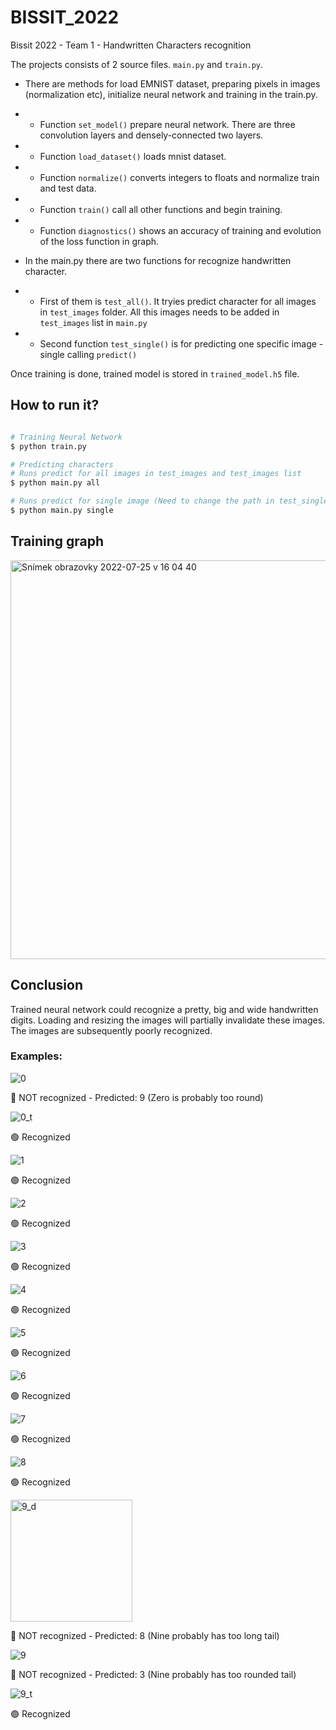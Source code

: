 # BISSIT_2022
Bissit 2022 - Team 1 - Handwritten Characters recognition

The projects consists of 2 source files. `main.py` and `train.py`.

- There are methods for load EMNIST dataset, preparing pixels in images (normalization etc), initialize neural network and training in the train.py.
- - Function `set_model()` prepare neural network. There are three convolution layers and densely-connected two layers.
- - Function `load_dataset()` loads mnist dataset.
- - Function `normalize()` converts integers to floats and normalize train and test data.
- - Function `train()` call all other functions and begin training.
- - Function `diagnostics()` shows an accuracy of training and evolution of the loss function in graph.

- In the main.py there are two functions for recognize handwritten character. 
- - First of them is `test_all()`. It tryies predict character for all images in `test_images` folder. All this images needs to be added in `test_images` list in `main.py`
- - Second function `test_single()` is for predicting one specific image - single calling `predict()`

Once training is done, trained model is stored in `trained_model.h5` file.

## How to run it?
```bash

# Training Neural Network
$ python train.py

# Predicting characters
# Runs predict for all images in test_images and test_images list
$ python main.py all

# Runs predict for single image (Need to change the path in test_single() function)
$ python main.py single
```

## Training graph
<img width="638" alt="Snímek obrazovky 2022-07-25 v 16 04 40" src="https://user-images.githubusercontent.com/43761153/180824390-da4530df-74a9-4af7-93b4-0201c5bf2600.png">

## Conclusion

Trained neural network could recognize a pretty, big and wide handwritten digits.
Loading and resizing the images will partially invalidate these images. The images are subsequently poorly recognized.

### Examples:

![0](https://user-images.githubusercontent.com/43761153/180827788-97c87710-eb39-4476-9069-f20fe48bddf8.jpeg)

🔴 NOT recognized - Predicted: 9 (Zero is probably too round)

![0_t](https://user-images.githubusercontent.com/43761153/180828117-1a4fd9f8-fcb4-44bc-85df-00a981cec54d.jpeg)

🟢 Recognized

![1](https://user-images.githubusercontent.com/43761153/180828174-d2d63bdc-581e-415c-bf30-af261d7e21e0.jpeg)

🟢 Recognized

![2](https://user-images.githubusercontent.com/43761153/180828209-fcfe35d1-9fa8-4ced-be10-7127bb1d601c.jpeg)

🟢 Recognized

![3](https://user-images.githubusercontent.com/43761153/180828230-c07d4f20-80d6-40c0-99ed-4c5db5d76857.jpeg)

🟢 Recognized

![4](https://user-images.githubusercontent.com/43761153/180828243-0e48f06d-ef98-4f90-a3c5-ec4371f17762.jpeg)

🟢 Recognized

![5](https://user-images.githubusercontent.com/43761153/180828381-8a1fe115-f9b9-4c9d-b3bb-a4121d1ebdc2.jpeg)

🟢 Recognized

![6](https://user-images.githubusercontent.com/43761153/180828401-a74bd84d-adf1-4ab5-ba7c-be820ab3fbc4.jpeg)

🟢 Recognized

![7](https://user-images.githubusercontent.com/43761153/180828454-fcbebc8d-76eb-4c8c-8e7e-006663d74c6e.jpeg)

🟢 Recognized

![8](https://user-images.githubusercontent.com/43761153/180828492-c7eb597c-ebdb-4722-adc4-535891ca3e0c.jpeg)

🟢 Recognized

<img width="195" alt="9_d" src="https://user-images.githubusercontent.com/43761153/180828529-a81deb2c-acb5-4c74-8b78-23cf0153755c.png">

🔴 NOT recognized - Predicted: 8 (Nine probably has too long tail)

![9](https://user-images.githubusercontent.com/43761153/180828586-9ba12611-38de-457f-bd7f-a987bea3ac22.jpeg)

🔴 NOT recognized - Predicted: 3 (Nine probably has too rounded tail)

![9_t](https://user-images.githubusercontent.com/43761153/180828610-5bb4e0c7-7954-4d5d-8f70-665fec6b53b1.jpeg)

🟢 Recognized
